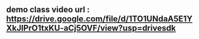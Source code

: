 ## demo class video url : https://drive.google.com/file/d/1TO1UNdaA5E1YXkJIPrO1txKU-aCj5OVF/view?usp=drivesdk
